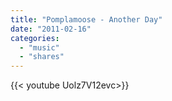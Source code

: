 ```yaml
---
title: "Pomplamoose - Another Day"
date: "2011-02-16"
categories:
  - "music"
  - "shares"
---
```


<div style="width: 70vw;">{{< youtube Uolz7V12evc>}}</div>
